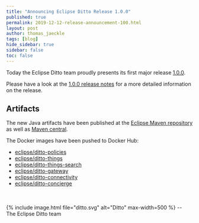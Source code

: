 ```yaml
---
title: "Announcing Eclipse Ditto Release 1.0.0"
published: true
permalink: 2019-12-12-release-announcement-100.html
layout: post
author: thomas_jaeckle
tags: [blog]
hide_sidebar: true
sidebar: false
toc: false
---
```


Today the Eclipse Ditto team proudly presents its first major release
[1.0.0](https://projects.eclipse.org/projects/iot.ditto/releases/1.0.0).

Please have a look at the [1.0.0 release notes](release_notes_100.html) for a more detailed information on the release.

## Artifacts

The new Java artifacts have been published at the [Eclipse Maven repository](https://repo.eclipse.org/content/repositories/ditto/)
as well as [Maven central](https://repo1.maven.org/maven2/org/eclipse/ditto/).

The Docker images have been pushed to Docker Hub:
* [eclipse/ditto-policies](https://hub.docker.com/r/eclipse/ditto-policies/)
* [eclipse/ditto-things](https://hub.docker.com/r/eclipse/ditto-things/)
* [eclipse/ditto-things-search](https://hub.docker.com/r/eclipse/ditto-things-search/)
* [eclipse/ditto-gateway](https://hub.docker.com/r/eclipse/ditto-gateway/)
* [eclipse/ditto-connectivity](https://hub.docker.com/r/eclipse/ditto-connectivity/)
* [eclipse/ditto-concierge](https://hub.docker.com/r/eclipse/ditto-concierge/)

<br/>
<br/>
{% include image.html file="ditto.svg" alt="Ditto" max-width=500 %}
--<br/>
The Eclipse Ditto team
